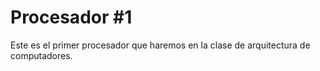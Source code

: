 # Procesador #1
Este es el primer procesador que haremos en la clase de arquitectura de computadores.
